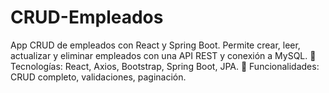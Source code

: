 # CRUD-Empleados
App CRUD de empleados con React y Spring Boot. Permite crear, leer, actualizar y eliminar empleados con una API REST y conexión a MySQL.  🚀 Tecnologías: React, Axios, Bootstrap, Spring Boot, JPA. 📌 Funcionalidades: CRUD completo, validaciones, paginación.
